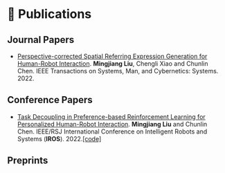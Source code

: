 # 📝 Publications 

## Journal Papers
* [Perspective-corrected Spatial Referring Expression Generation for Human-Robot Interaction](https://ieeexplore.ieee.org/document/9747937). **Mingjiang Liu**, Chengli Xiao and Chunlin Chen. IEEE Transactions on Systems, Man, and Cybernetics: Systems. 2022.

## Conference Papers
* <u>Task Decoupling in Preference-based Reinforcement Learning for Personalized Human-Robot Interaction</u>. **Mingjiang Liu** and Chunlin Chen. IEEE/RSJ International Conference on Intelligent Robots and Systems (**IROS**). 2022.[\[code\]](https://github.com/Wenminggong/PbRL_for_PHRI)

## Preprints
